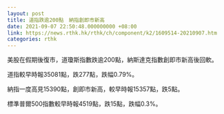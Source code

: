 ```yaml
---
layout: post
title: 道指跌逾200點　納指創即市新高
date: 2021-09-07 22:50:48.000000000 +08:00
link: https://news.rthk.hk/rthk/ch/component/k2/1609514-20210907.htm
categories: rthk
---
```


美股在假期後復市，道瓊斯指數跌逾200點，納斯達克指數創即市新高後回軟。

道指較早時報35081點，跌277點，跌幅0.79%。

納指一度高見15390點，創即市新高，較早時報15357點，跌5點。

標準普爾500指數較早時報4519點，跌15點，跌幅0.3%。
